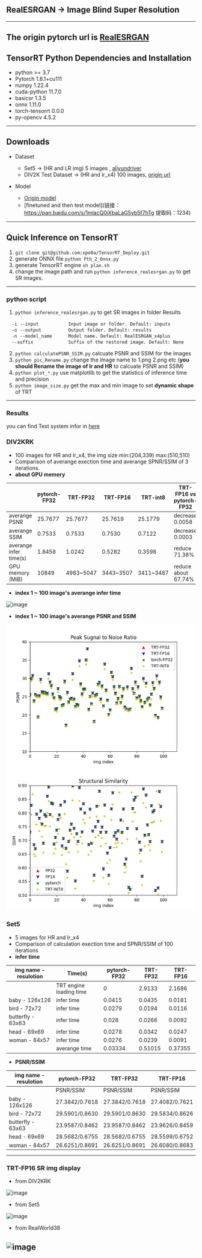 ## RealESRGAN -> Image Blind Super Resolution
---
The origin pytorch url is [RealESRGAN](https://github.com/xinntao/Real-ESRGAN)
---
## TensorRT Python Dependencies and Installation
+ python >= 3.7
+ Pytorch 1.8.1+cu111
+ numpy 1.22.4
+ cuda-python 11.7.0
+ basicsr 1.3.5
+ onnx 1.11.0
+ torch-tensorrt 0.0.0
+ py-opencv 4.5.2
---
## Downloads
+ Dataset
  + Set5 -> (HR and LR img) 5 images , [aliyundriver](https://www.aliyundrive.com/s/zi16oqJjuJU)
  + DIV2K Test Dataset -> (HR and lr_x4) 100 images, [origin url](https://data.vision.ee.ethz.ch/cvl/DIV2K/)

+ Model
  + [Origin model](https://github.com/xinntao/Real-ESRGAN/releases/download/v0.1.0/RealESRGAN_x4plus.pth)
  + [finetuned and then test model](链接：https://pan.baidu.com/s/1mlacQ0iXbaLaG5yb5f7hTg 
提取码：1234)
---
## Quick Inference on TensorRT
1. ```git clone git@github.com:xpo0a/TensorRT_Deploy.git```
2. generate ONNX file
```python Pth_2_Onnx.py```
3. generate TensorRT engine
```sh plan.sh```
4. change the image path and run
```python inference_realesrgan.py``` to get SR images.
---
### python script
1. ```python inference_realesrgan.py``` to get SR images in folder Results
```Usage: python inference_realesrgan.py -n RealESRGAN_x4plus -i infile -o outfile [options]...
  -i --input           Input image or folder. Default: inputs
  -o --output          Output folder. Default: results
  -n --model_name      Model name. Default: RealESRGAN_x4plus
  --suffix             Suffix of the restored image. Default: None
  ```
2. ```python calculatePSNR_SSIM.py``` calcuate PSNR and SSIM for the images
3. ```python pic_Rename.py``` change the image name to 1.png 2.png etc (**you should Rename the image of lr and HR** to calcuate PSNR and SSIM)
4. ```python plot_*.py``` use matplotlib to get the statistics of inference time and precision
5. ```python image_size.py``` get the max and min image to set **dynamic shape** of TRT
---
### Results
you can find Test system infor in [here](https://github.com/xpo0a/TensorRT_Deploy)
### DIV2KRK
+ 100 images for HR and lr_x4, the img size min:(204,339) max:(510,510)
+ Comparison of averange exection time and averange SPNR/SSIM of 3 iterations.
+ **about GPU memory**

|                        | pytorch-FP32 | TRT-FP32  | TRT-FP16  | TRT-int8  | TRT-FP16 vs pytorch-FP32 |
| ---------------------- | ------------ | --------- | --------- | --------- | ------------------------ |
| averange PSNR          | 25.7677      | 25.7677   | 25.7619   | 25.1779   | decrease 0.0058          |
| averange SSIM          | 0.7533       | 0.7533    | 0.7530    | 0.7122    | decrease 0.0003          |
| averange infer time(s) | 1.8458       | 1.0242    | 0.5282    | 0.3598    | reduce 71.38%            |
| GPU memory (MiB)       | 10849        | 4983~5047 | 3443~3507 | 3411~3487 | reduce about 67.74%      |


+ **index 1 ~ 100 image's averange infer time**

![image](https://github.com/xpo0a/TensorRT_Deploy/blob/main/RealESRGAN_TRT/script/inferTime.png)
+ **index 1 ~ 100 image's averange PSNR and SSIM**

![image](https://github.com/xpo0a/TensorRT_Deploy/blob/main/RealESRGAN_TRT/script/psnr.png)
![image](https://github.com/xpo0a/TensorRT_Deploy/blob/main/RealESRGAN_TRT/script/ssim.png)
### Set5
+ 5 images for HR and lr_x4
+ Comparison of calculation exection time and SPNR/SSIM of 100 iterations
+ **infer time**

| img name - resulotion |         Time(s)         | pytorch-FP32 | TRT-FP32 | TRT-FP16 |
| ------------------- | ----------------------- | ------------ | -------- | -------- |
|                     | TRT engine loading time | 0            | 2.9133   | 2.1686   |
| baby - 126x126      | infer time              | 0.0415       | 0.0435   | 0.0181   |
| bird - 72x72        | infer time              | 0.0279       | 0.0194   | 0.0116   |
| butterfly - 63x63   | infer time              | 0.028        | 0.0266   | 0.0092   |
| head - 69x69        | infer time              | 0.0278       | 0.0342   | 0.0247   |
| woman - 84x57       | infer time              | 0.0276       | 0.0239   | 0.0091   |
|                     | averange time           | 0.03334      | 0.51015  | 0.37355  |
+ **PSNR/SSIM**

| img name - resulotion | pytorch-FP32   | TRT-FP32       | TRT-FP16        |
|-----------------------|----------------|----------------|-----------------|
|                       | PSNR/SSIM      | PSNR/SSIM      | PSNR/SSIM       |
| baby - 126x126        | 27.3842/0.7618 | 27.3842/0.7618 | 27.4082/0.7621  |
| bird - 72x72          | 29.5901/0.8630 | 29.5901/0.8630 | 29.5834/0.8626  |
| butterfly - 63x63     | 23.9587/0.8462 | 23.9587/0.8462 | 23.9626/0.8459  |
| head - 69x69          | 28.5682/0.6755 | 28.5682/0.6755 | 28.5599/0.6752  |
| woman - 84x57         | 26.6251/0.8691 | 26.6251/0.8691 | 26.6080/0.8683  |
---
### TRT-FP16 SR img display
+ from DIV2KRK

![image](https://github.com/xpo0a/TensorRT_Deploy/blob/main/RealESRGAN_TRT/script/Div2kRK.png)
+ from Set5

![image](https://github.com/xpo0a/TensorRT_Deploy/blob/main/RealESRGAN_TRT/script/Set5.png)

+ from RealWorld38

![image](https://github.com/xpo0a/TensorRT_Deploy/blob/main/RealESRGAN_TRT/script/Realword38.png)
---
